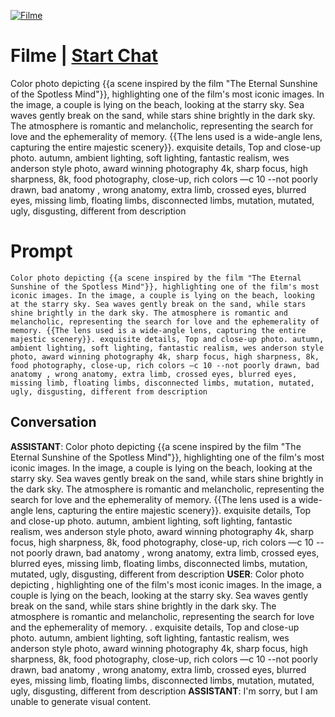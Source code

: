 
[![Filme](https://flow-prompt-covers.s3.us-west-1.amazonaws.com/icon/Abstract/i1.png)](https://gptcall.net/chat.html?data=%7B%22contact%22%3A%7B%22id%22%3A%22opV9JJ4J1g4KAsZTyoh5r%22%2C%22flow%22%3Atrue%7D%7D)
# Filme | [Start Chat](https://gptcall.net/chat.html?data=%7B%22contact%22%3A%7B%22id%22%3A%22opV9JJ4J1g4KAsZTyoh5r%22%2C%22flow%22%3Atrue%7D%7D)
Color photo depicting {{a scene inspired by the film "The Eternal Sunshine of the Spotless Mind"}}, highlighting one of the film's most iconic images. In the image, a couple is lying on the beach, looking at the starry sky. Sea waves gently break on the sand, while stars shine brightly in the dark sky. The atmosphere is romantic and melancholic, representing the search for love and the ephemerality of memory. {{The lens used is a wide-angle lens, capturing the entire majestic scenery}}. exquisite details, Top and close-up photo. autumn, ambient lighting, soft lighting, fantastic realism, wes anderson style photo, award winning photography 4k, sharp focus, high sharpness, 8k, food photography, close-up, rich colors —c 10 --not poorly drawn, bad anatomy , wrong anatomy, extra limb, crossed eyes, blurred eyes, missing limb, floating limbs, disconnected limbs, mutation, mutated, ugly, disgusting, different from description

# Prompt

```
Color photo depicting {{a scene inspired by the film "The Eternal Sunshine of the Spotless Mind"}}, highlighting one of the film's most iconic images. In the image, a couple is lying on the beach, looking at the starry sky. Sea waves gently break on the sand, while stars shine brightly in the dark sky. The atmosphere is romantic and melancholic, representing the search for love and the ephemerality of memory. {{The lens used is a wide-angle lens, capturing the entire majestic scenery}}. exquisite details, Top and close-up photo. autumn, ambient lighting, soft lighting, fantastic realism, wes anderson style photo, award winning photography 4k, sharp focus, high sharpness, 8k, food photography, close-up, rich colors —c 10 --not poorly drawn, bad anatomy , wrong anatomy, extra limb, crossed eyes, blurred eyes, missing limb, floating limbs, disconnected limbs, mutation, mutated, ugly, disgusting, different from description
```

## Conversation

**ASSISTANT**: Color photo depicting {{a scene inspired by the film "The Eternal Sunshine of the Spotless Mind"}}, highlighting one of the film's most iconic images. In the image, a couple is lying on the beach, looking at the starry sky. Sea waves gently break on the sand, while stars shine brightly in the dark sky. The atmosphere is romantic and melancholic, representing the search for love and the ephemerality of memory. {{The lens used is a wide-angle lens, capturing the entire majestic scenery}}. exquisite details, Top and close-up photo. autumn, ambient lighting, soft lighting, fantastic realism, wes anderson style photo, award winning photography 4k, sharp focus, high sharpness, 8k, food photography, close-up, rich colors —c 10 --not poorly drawn, bad anatomy , wrong anatomy, extra limb, crossed eyes, blurred eyes, missing limb, floating limbs, disconnected limbs, mutation, mutated, ugly, disgusting, different from description
**USER**: Color photo depicting , highlighting one of the film's most iconic images. In the image, a couple is lying on the beach, looking at the starry sky. Sea waves gently break on the sand, while stars shine brightly in the dark sky. The atmosphere is romantic and melancholic, representing the search for love and the ephemerality of memory. . exquisite details, Top and close-up photo. autumn, ambient lighting, soft lighting, fantastic realism, wes anderson style photo, award winning photography 4k, sharp focus, high sharpness, 8k, food photography, close-up, rich colors —c 10 --not poorly drawn, bad anatomy , wrong anatomy, extra limb, crossed eyes, blurred eyes, missing limb, floating limbs, disconnected limbs, mutation, mutated, ugly, disgusting, different from description
**ASSISTANT**: I'm sorry, but I am unable to generate visual content.


